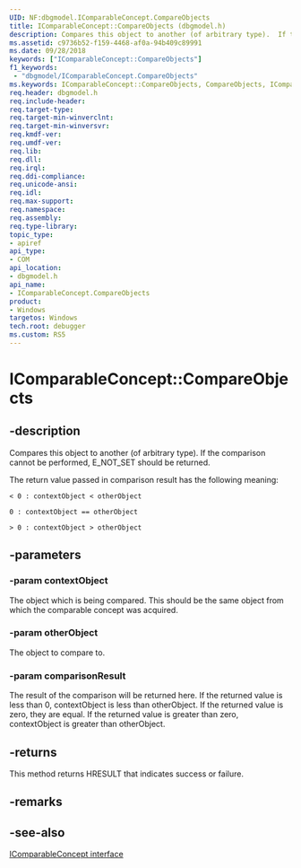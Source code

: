 ```yaml
---
UID: NF:dbgmodel.IComparableConcept.CompareObjects
title: IComparableConcept::CompareObjects (dbgmodel.h)
description: Compares this object to another (of arbitrary type).  If the comparison cannot be performed, E_NOT_SET should be returned.
ms.assetid: c9736b52-f159-4468-af0a-94b409c89991
ms.date: 09/28/2018
keywords: ["IComparableConcept::CompareObjects"]
f1_keywords:
 - "dbgmodel/IComparableConcept.CompareObjects"
ms.keywords: IComparableConcept::CompareObjects, CompareObjects, IComparableConcept.CompareObjects, IComparableConcept::CompareObjects, IComparableConcept.CompareObjects
req.header: dbgmodel.h
req.include-header:
req.target-type:
req.target-min-winverclnt:
req.target-min-winversvr:
req.kmdf-ver:
req.umdf-ver:
req.lib:
req.dll:
req.irql: 
req.ddi-compliance:
req.unicode-ansi:
req.idl:
req.max-support:
req.namespace:
req.assembly:
req.type-library: 
topic_type: 
- apiref
api_type: 
- COM
api_location: 
- dbgmodel.h
api_name: 
- IComparableConcept.CompareObjects
product:
- Windows
targetos: Windows
tech.root: debugger
ms.custom: RS5
---
```


# IComparableConcept::CompareObjects


## -description

 Compares this object to another (of arbitrary type).  If the comparison cannot be performed, E_NOT_SET should be returned.
    
 The return value passed in comparison result has the following meaning:

```text 
< 0 : contextObject < otherObject

0 : contextObject == otherObject

> 0 : contextObject > otherObject
```

## -parameters

### -param contextObject
The object which is being compared.  This should be the same object from which the comparable concept was acquired.

### -param otherObject
The object to compare to.

### -param comparisonResult
The result of the comparison will be returned here.  If the returned value is less than 0, contextObject is less than otherObject.  If the returned value is zero, they are equal.  If the returned value is greater than zero, contextObject is greater than otherObject.

## -returns
This method returns HRESULT that indicates success or failure.

## -remarks

## -see-also

[IComparableConcept interface](nn-dbgmodel-icomparableconcept.md)
